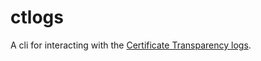 # ctlogs
A cli for interacting with the [Certificate Transparency logs](https://www.certificate-transparency.org/known-logs).
